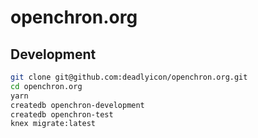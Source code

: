 # openchron.org


## Development

```sh
git clone git@github.com:deadlyicon/openchron.org.git
cd openchron.org
yarn
createdb openchron-development
createdb openchron-test
knex migrate:latest
```
